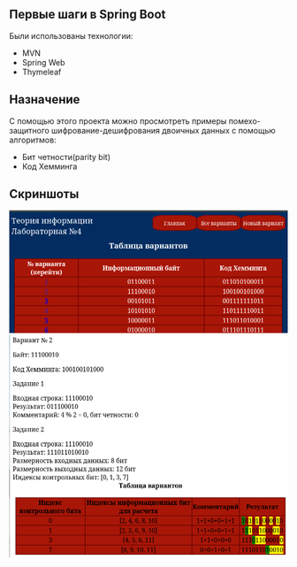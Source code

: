 
## Первые шаги в Spring Boot

Были использованы технологии:
- MVN
- Spring Web
- Thymeleaf


## Назначение
С помощью этого проекта можно просмотреть примеры помехо-защитного шифрование-дешифрования двоичных данных с помощью алгоритмов:
- Бит четности(parity bit)
- Код Хемминга  



## Скриншоты

![Главная страница](https://github.com/fizlrock/SpringFirstPet/blob/main/images/main.png)
![Решенный вариант](https://github.com/fizlrock/SpringFirstPet/blob/main/images/version_card.png)
